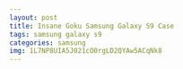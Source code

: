 ```yaml
---
layout: post
title: Insane Goku Samsung Galaxy S9 Case
tags: samsung galaxy s9
categories: samsung
img: 1L7NP8UIA5J021cO0rgLD2QYAw5ACqNk8
---
```

